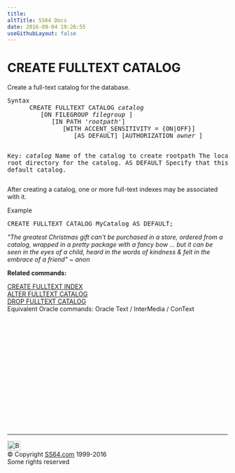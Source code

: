 ```yaml
---
title:
altTitle: SS64 Docs
date: 2016-09-04 19:26:55
useGithubLayout: false
---
```

<!-- #BeginLibraryItem "/Library/head_sql.lbi" --><!-- #EndLibraryItem --><h1> CREATE FULLTEXT CATALOG</h1>
<p>Create a full-text catalog for the database. </p>
<pre>Syntax
      CREATE FULLTEXT CATALOG <i>catalog</i>
         [ON FILEGROUP <i>filegroup</i> ]
            [IN PATH '<i>rootpath</i>']
               [WITH ACCENT_SENSITIVITY = {ON|OFF}]
                  [AS DEFAULT] [AUTHORIZATION <i>owner</i> ]

Key:
    <i>catalog</i>    Name of the catalog to create
    rootpath   The local root directory for the catalog.
    AS DEFAULT Specify that this is the default catalog.
</pre> 
<p>After creating a  catalog, one or more full-text indexes may be associated with it.</p>
<p>Example</p>
<pre>CREATE FULLTEXT CATALOG MyCatalog AS DEFAULT; </pre>
<p class="quote"><i>"The greatest Christmas gift can't be purchased in a store, ordered from a
  catalog, wrapped in a pretty package with a fancy bow ... but it can be seen
  in the eyes of a child, heard in the words of kindness &amp; felt in the embrace
of a friend" ~ anon </i></p>
<p><b>Related commands:</b></p>
<p>  <a href="fulltext_c.html">CREATE FULLTEXT INDEX</a><br>
  <a href="fulltextcat_a.html">ALTER FULLTEXT CATALOG</a><br>
  <a href="fulltextcat_d.html">DROP FULLTEXT CATALOG</a>  <br>
Equivalent Oracle commands:  Oracle Text / InterMedia / ConText </p><!-- #BeginLibraryItem "/Library/foot_sql.lbi" --><p>
<!-- ss64-sql -->
<ins class="adsbygoogle" style="display:inline-block;width:300px;height:250px" data-ad-client="ca-pub-6140977852749469" data-ad-slot="6953563613"></ins>
<script>
(adsbygoogle = window.adsbygoogle || []).push({});
</script></p>
<hr>
<div id="bl" class="footer"><a href="fulltextcat_c.html#"><img src="../images/top.png" width="30" height="22" alt="Back to the Top"></a></div>
<div id="br" class="footer, tagline">© Copyright <a href="../index.html">SS64.com</a> 1999-2016<br>
Some rights reserved</div><!-- #EndLibraryItem -->

